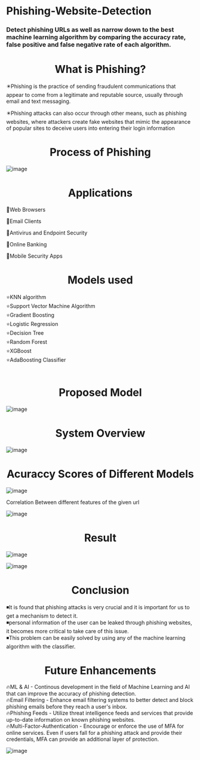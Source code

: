 # Phishing-Website-Detection
<h3>Detect phishing URLs as well as narrow down to the best machine learning algorithm by comparing the accuracy rate, false positive and false negative rate of each algorithm.</h3>

<h1 align="center">What is Phishing?</h1>

✴️Phishing is the practice of sending fraudulent communications that appear to come from a legitimate and reputable source, usually through email and text messaging.

✴️Phishing attacks can also occur through other means, such as phishing websites, where attackers create fake websites that mimic the appearance of popular sites to deceive users into entering their login information


<h1 align="center">Process of Phishing</h1>

![image](https://github.com/HashimHB/Phishing-Website-Detection/assets/78270317/f619a93f-94a4-4489-8e68-499d2dba316b)


<h1 align="center">Applications</h1>

📌Web Browsers

📌Email Clients

📌Antivirus and Endpoint Security 

📌Online Banking

📌Mobile Security Apps


<h1 align="center">Models used</h1>

⭐KNN algorithm <br>
⭐Support Vector Machine Algorithm <br>
⭐Gradient Boosting<br>
⭐Logistic Regression <br>
⭐Decision Tree<br>
⭐Random Forest<br>
⭐XGBoost<br>
⭐AdaBoosting Classifier<br> 


<h1 align="center">Proposed Model</h1>

![image](https://github.com/HashimHB/Phishing-Website-Detection/assets/78270317/8a1ddaa6-43f0-4bb1-80e2-adb60b0a3ddd)

<h1 align="center">System Overview</h1>

![image](https://github.com/HashimHB/Phishing-Website-Detection/assets/78270317/3fd614d9-667a-4a94-a636-bc8c1e7ad653)


<h1 align="center">Acuraccy Scores of Different Models</h1>

![image](https://github.com/HashimHB/Phishing-Website-Detection/assets/78270317/bab62c48-1d29-457a-8283-46b61a70129b)


Correlation Between different features of the given url 

![image](https://github.com/HashimHB/Phishing-Website-Detection/assets/78270317/773fe1b1-7b69-47a1-9489-b3304340ea90)


<h1 align="center">Result</h1>

![image](https://github.com/HashimHB/Phishing-Website-Detection/assets/78270317/a68e1983-dd6f-4d86-9869-5307cf2747bb)

![image](https://github.com/HashimHB/Phishing-Website-Detection/assets/78270317/61e797b0-4ab4-4c5a-81b8-cec0550fab43)




<h1 align="center">Conclusion</h1>

◾It is found that phishing attacks is very crucial and it is important for us to get a mechanism to detect it. <br>
◾personal information of the user can be leaked through phishing websites, it becomes more critical to take care of this issue.<br>
◾This problem can be easily solved by using any of the machine learning algorithm with the classifier. 


<h1 align="center">Future Enhancements</h1>

🔥ML & AI - Continous development in the field of Machine Learning and AI that can improve the accuracy of phishing detection.<br>
🔥Email Filtering - Enhance email filtering systems to better detect and block phishing emails before they reach a user's inbox.<br>
🔥Phishing Feeds - Utilize threat intelligence feeds and services that provide up-to-date information on known phishing websites.<br>
🔥Multi-Factor-Authentication - Encourage or enforce the use of MFA for online services. Even if users fall for a phishing attack and provide their credentials, MFA can provide an additional layer of protection.<br>


![image](https://github.com/HashimHB/Phishing-Website-Detection/assets/78270317/226271fa-d575-4f7f-98ec-b6ed3a73bf1f)


